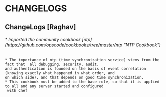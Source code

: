 # CHANGELOGS #

## ChangeLogs [Raghav] ##
###### * Imported the community cookbook [ntp] (https://github.com/opscode/cookbooks/tree/master/ntp "NTP Cookbook") ######
	* The importance of ntp (time synchronization service) stems from the fact that  all debugging, security, audit, 
	and authentication is founded on the basis of event correlation (knowing exactly what happened in what order, and 
	on which side), and that depends on good time synchronization.
	* This cookbook must be added to the base role, so that it is applied to all and any server started and configured
	 with Chef
